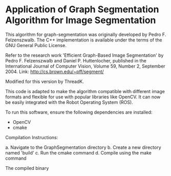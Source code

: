 # Application of Graph Segmentation Algorithm for Image Segmentation

This algorithm for graph-segmentation was originally developed by Pedro F. Felzenszwalb. The C++ implementation is available under the terms of the GNU General Public License.

Refer to the research work 'Efficient Graph-Based Image Segmentation' by Pedro F. Felzenszwalb and Daniel P. Huttenlocher, published in the International Journal of Computer Vision, Volume 59, Number 2, September 2004. Link: http://cs.brown.edu/~pff/segment/

Modified for this version by ThreadK.

This code is adapted to make the algorithm compatible with different image formats and flexible for use with popular libraries like OpenCV. It can now be easily integrated with the Robot Operating System (ROS).

To run this software, ensure the following dependencies are installed:

- OpenCV
- cmake

Compilation Instructions:

a. Navigate to the GraphSegmentation directory
b. Create a new directory named 'build'
c. Run the cmake command
d. Compile using the make command

The compiled binary 